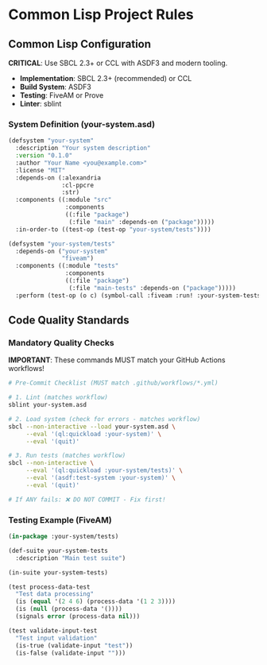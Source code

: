 <!-- LISP:START -->
# Common Lisp Project Rules

## Common Lisp Configuration

**CRITICAL**: Use SBCL 2.3+ or CCL with ASDF3 and modern tooling.

- **Implementation**: SBCL 2.3+ (recommended) or CCL
- **Build System**: ASDF3
- **Testing**: FiveAM or Prove
- **Linter**: sblint

### System Definition (your-system.asd)

```lisp
(defsystem "your-system"
  :description "Your system description"
  :version "0.1.0"
  :author "Your Name <you@example.com>"
  :license "MIT"
  :depends-on (:alexandria
               :cl-ppcre
               :str)
  :components ((:module "src"
                :components
                ((:file "package")
                 (:file "main" :depends-on ("package")))))
  :in-order-to ((test-op (test-op "your-system/tests"))))

(defsystem "your-system/tests"
  :depends-on ("your-system"
               "fiveam")
  :components ((:module "tests"
                :components
                ((:file "package")
                 (:file "main-tests" :depends-on ("package")))))
  :perform (test-op (o c) (symbol-call :fiveam :run! :your-system-tests)))
```

## Code Quality Standards

### Mandatory Quality Checks

**IMPORTANT**: These commands MUST match your GitHub Actions workflows!

```bash
# Pre-Commit Checklist (MUST match .github/workflows/*.yml)

# 1. Lint (matches workflow)
sblint your-system.asd

# 2. Load system (check for errors - matches workflow)
sbcl --non-interactive --load your-system.asd \
     --eval '(ql:quickload :your-system)' \
     --eval '(quit)'

# 3. Run tests (matches workflow)
sbcl --non-interactive \
     --eval '(ql:quickload :your-system/tests)' \
     --eval '(asdf:test-system :your-system)' \
     --eval '(quit)'

# If ANY fails: ❌ DO NOT COMMIT - Fix first!
```

### Testing Example (FiveAM)

```lisp
(in-package :your-system/tests)

(def-suite your-system-tests
  :description "Main test suite")

(in-suite your-system-tests)

(test process-data-test
  "Test data processing"
  (is (equal '(2 4 6) (process-data '(1 2 3))))
  (is (null (process-data '())))
  (signals error (process-data nil)))

(test validate-input-test
  "Test input validation"
  (is-true (validate-input "test"))
  (is-false (validate-input "")))
```

<!-- LISP:END -->

